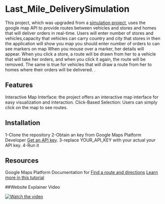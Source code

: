 # Last_Mile_DeliverySimulation

This project, which was upgraded from a [simulation project](https://github.com/Aisha-Hassan1/practice-Summer-Project/tree/mariam_1), uses the google map API to provide routes between vehicles and stores and homes that will deliver orders in real-time. Users will enter number of stores and vehicles,capacity that vehicles can carry country and city that stores in then the application will show you map you should enter number of orders to can see markers on map When you mouse over a marker, her details will appear. When you click a store, a route will be drawn from her to a vehicle that will take her orders, and when you click it again, the route will be removed. The same is true for vehicles that will draw a route from her to homes where their orders will be delivered. .

## Features
Interactive Map Interface: the project offers an interactive map interface for easy visualization and interaction.
Click-Based Selection: Users can simply click on the map to see routes.


## Installation
1-Clone the repository
2-Obtain an key from Google Maps Platform Developer [Get an API key](https://developers.google.com/maps/documentation/embed/get-api-key](https://developers.google.com/maps/documentation/embed/get-api-key)).
3-replace YOUR_API_KEY with your actual your API key.
4-Run it


## Resources
Google Maps Platform Documentation for [Find a route and directions](https://developers.google.com/maps/documentation/routes)
[Learn more in this tutorial](https://developers.google.com/maps/documentation/javascript/overview)

##Website Explainer Video 

[![Watch the video](https://i.stack.imgur.com/Vp2cE.png)](https://drive.google.com/file/d/1fKsdJdBsEcQLGfVPRsj850aHNuruJrPx/view?usp=sharing)
